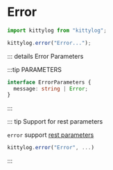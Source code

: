 # Error

```js
import kittylog from "kittylog";

kittylog.error("Error...");
```

::: details Error Parameters

:::tip PARAMETERS

```ts
interface ErrorParameters {
  message: string | Error;
}
```

:::

::: tip Support for rest parameters

`error` support [rest parameters](https://developer.mozilla.org/en-US/docs/Web/JavaScript/Reference/Functions/rest_parameters)

```js
kittylog.error("Error", ...)
```

::: 
